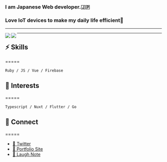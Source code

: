 ### I am Japanese Web developer.🇯🇵
### Love IoT devices to make my daily life efficient🤖
---

<a href="https://github.com/anuraghazra/github-readme-stats">
  <img align="left" src="https://github-readme-stats.vercel.app/api/top-langs/?username=naru20181117&theme=gruvbox" />
</a>
<a href="https://github.com/anuraghazra/github-readme-stats">
  <img align="left" src="https://github-readme-stats.vercel.app/api?username=naru20181117&theme=gruvbox&count_private=true&show_icons=true" />
</a>


---
## ⚡ Skills
=====
```
Ruby / JS / Vue / Firebase
```

## 🤔 Interests
=====
```
Typescript / Nuxt / Flutter / Go
```

## 💬 Connect
=====
- [🌱 Twitter](https://twitter.com/1026NT)
- [💬 Portfolio Site](https://naruhiro-portfolio.firebaseapp.com/)
- [📝 Laugh Note](https://note.com/naru_note)


